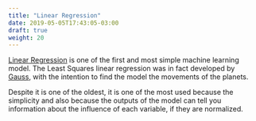 ```yaml
---
title: "Linear Regression"
date: 2019-05-05T17:43:05-03:00
draft: true
weight: 20
---
```

[Linear Regression](https://en.wikipedia.org/wiki/Linear_regression) is one of the first and most simple machine learning model. 
The Least Squares linear regression was in fact developed by 
[Gauss](https://en.wikipedia.org/wiki/Carl_Friedrich_Gauss), with the intention to find the model the movements
of the planets.

Despite it is one of the oldest, it is one of the most used because the simplicity and also because the outputs of the model
can tell you information about the influence of each variable, if they are normalized. 
